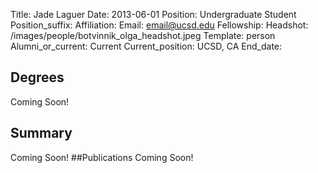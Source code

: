 Title: Jade Laguer
Date: 2013-06-01
Position: Undergraduate Student
Position_suffix: 
Affiliation:
Email: email@ucsd.edu
Fellowship:
Headshot: /images/people/botvinnik_olga_headshot.jpeg
Template: person
Alumni_or_current: Current
Current_position: UCSD, CA
End_date: 
<!-- Status: draft -->

## Degrees
Coming Soon!
## Summary
Coming Soon!
##Publications
Coming Soon!